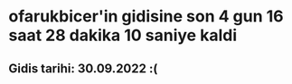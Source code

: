 # ofarukbicer'in gidisine son 4 gun 16 saat 28 dakika 10 saniye kaldi

## Gidis tarihi: 30.09.2022 :(